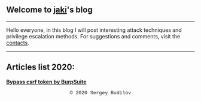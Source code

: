 ## Welcome to [jaki](about.md)'s blog
---

Hello everyone, in this blog I will post interesting attack techniques and privilege escalation methods. 
For suggestions and comments, visit the [contacts](about.md).

---

## Articles list 2020:

**[Bypass csrf token by BurpSuite](csfr-bypass-burpsuite.md)**

<style type="text/css">
 .block1 { 
  font-family: Lucida Console, Courier, monospace;
  font-size: small;
  text-align: center;
   } 
</style>
<div class="block1">&copy; 2020 Sergey Budilov</div>